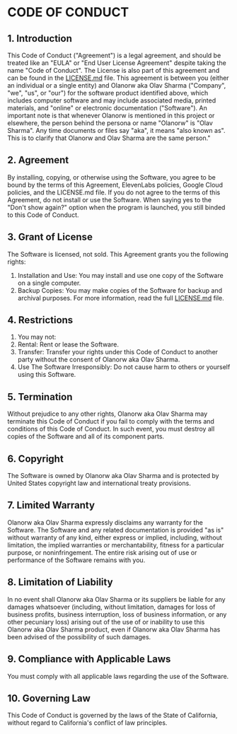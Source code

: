 # CODE OF CONDUCT

## 1. Introduction
This Code of Conduct ("Agreement") is a legal agreement, and should be treated like an "EULA" or "End User License Agreement" despite taking the name "Code of Conduct". The License is also part of this agreement and can be found in the [LICENSE.md](./LICENSE.md) file. This agreement is between you (either an individual or a single entity) and Olanorw aka Olav Sharma ("Company", "we", "us", or "our") for the software product identified above, which includes computer software and may include associated media, printed materials, and "online" or electronic documentation ("Software"). An important note is that whenever Olanorw is mentioned in this project or elsewhere, the person behind the persona or name "Olanorw" is "Olav Sharma". Any time documents or files say "aka", it means "also known as". This is to clarify that Olanorw and Olav Sharma are the same person."

## 2. Agreement
By installing, copying, or otherwise using the Software, you agree to be bound by the terms of this Agreement, ElevenLabs policies, Google Cloud policies, and the LICENSE.md file. If you do not agree to the terms of this Agreement, do not install or use the Software. When saying yes to the "Don't show again?" option when the program is launched, you still binded to this Code of Conduct.

## 3. Grant of License
The Software is licensed, not sold. This Agreement grants you the following rights:
1. Installation and Use: You may install and use one copy of the Software on a single computer.
2. Backup Copies: You may make copies of the Software for backup and archival purposes.
For more information, read the full [LICENSE.md](./LICENSE.md) file.

## 4. Restrictions
1. You may not:
2. Rental: Rent or lease the Software.
3. Transfer: Transfer your rights under this Code of Conduct to another party without the consent of Olanorw aka Olav Sharma.
4. Use The Software Irresponsibly: Do not cause harm to others or yourself using this Software.

## 5. Termination
Without prejudice to any other rights, Olanorw aka Olav Sharma may terminate this Code of Conduct if you fail to comply with the terms and conditions of this Code of Conduct. In such event, you must destroy all copies of the Software and all of its component parts.

## 6. Copyright
The Software is owned by Olanorw aka Olav Sharma and is protected by United States copyright law and international treaty provisions.

## 7. Limited Warranty
Olanorw aka Olav Sharma expressly disclaims any warranty for the Software. The Software and any related documentation is provided "as is" without warranty of any kind, either express or implied, including, without limitation, the implied warranties or merchantability, fitness for a particular purpose, or noninfringement. The entire risk arising out of use or performance of the Software remains with you.

## 8. Limitation of Liability
In no event shall Olanorw aka Olav Sharma or its suppliers be liable for any damages whatsoever (including, without limitation, damages for loss of business profits, business interruption, loss of business information, or any other pecuniary loss) arising out of the use of or inability to use this Olanorw aka Olav Sharma product, even if Olanorw aka Olav Sharma has been advised of the possibility of such damages.

## 9. Compliance with Applicable Laws
You must comply with all applicable laws regarding the use of the Software.

## 10. Governing Law
This Code of Conduct is governed by the laws of the State of California, without regard to California's conflict of law principles.
